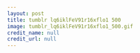 ```yaml
---
layout: post
title: tumblr lq6iklFeV91r16xflo1 500
image: tumblr_lq6iklFeV91r16xflo1_500.gif
credit_name: null 
credit_url: null
---
```


